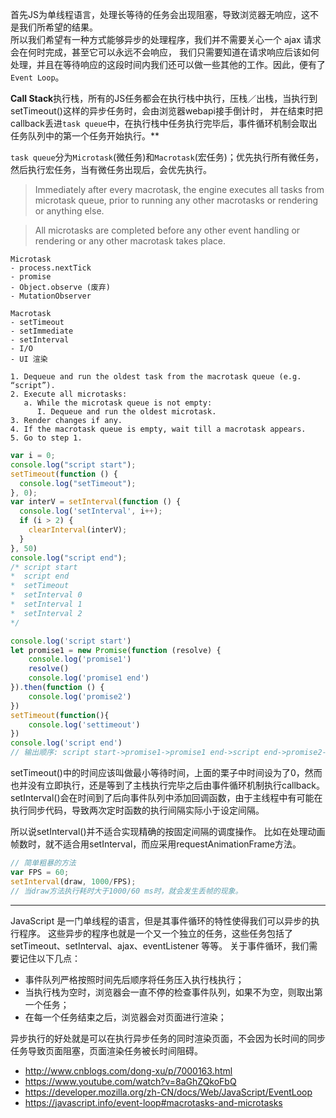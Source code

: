 首先JS为单线程语言，处理长等待的任务会出现阻塞，导致浏览器无响应，这不是我们所希望的结果。  
所以我们希望有一种方式能够异步的处理程序，我们并不需要关心一个 ajax 请求会在何时完成，甚至它可以永远不会响应，
我们只需要知道在请求响应后该如何处理，并且在等待响应的这段时间内我们还可以做一些其他的工作。因此，便有了```Event Loop```。

**Call Stack**执行栈，所有的JS任务都会在执行栈中执行，压栈／出栈，当执行到setTimeout()这样的异步任务时，会由浏览器webapi接手倒计时，
并在结束时把callback丢进```task queue```中，在执行栈中任务执行完毕后，事件循环机制会取出任务队列中的第一个任务开始执行。**

`task queue`分为`Microtask`(微任务)和`Macrotask`(宏任务)；优先执行所有微任务，然后执行宏任务，当有微任务出现后，会优先执行。

> Immediately after every macrotask, the engine executes all tasks from microtask queue, prior to running any other macrotasks or rendering or anything else.

> All microtasks are completed before any other event handling or rendering or any other macrotask takes place.

```
Microtask
- process.nextTick
- promise
- Object.observe (废弃)
- MutationObserver

Macrotask
- setTimeout
- setImmediate
- setInterval
- I/O
- UI 渲染
```

```
1. Dequeue and run the oldest task from the macrotask queue (e.g. “script”).
2. Execute all microtasks:
   a. While the microtask queue is not empty:
      I. Dequeue and run the oldest microtask.
3. Render changes if any.
4. If the macrotask queue is empty, wait till a macrotask appears.
5. Go to step 1.
```

```javascript
var i = 0;
console.log("script start");
setTimeout(function () {
  console.log("setTimeout");
}, 0);
var interV = setInterval(function () {
  console.log('setInterval', i++);
  if (i > 2) {
    clearInterval(interV);
  }
}, 50)
console.log("script end");
/* script start
*  script end
*  setTimeout
*  setInterval 0
*  setInterval 1
*  setInterval 2
*/

console.log('script start')
let promise1 = new Promise(function (resolve) {
    console.log('promise1')
    resolve()
    console.log('promise1 end')
}).then(function () {
    console.log('promise2')
})
setTimeout(function(){
    console.log('settimeout')
})
console.log('script end')
// 输出顺序: script start->promise1->promise1 end->script end->promise2->settimeout
```

setTimeout()中的时间应该叫做最小等待时间，上面的栗子中时间设为了0，然而也并没有立即执行，还是等到了主栈执行完毕之后由事件循环机制执行callback。
setInterval()会在时间到了后向事件队列中添加回调函数，由于主线程中有可能在执行同步代码，导致两次定时函数的执行间隔实际小于设定间隔。

所以说setInterval()并不适合实现精确的按固定间隔的调度操作。
比如在处理动画帧数时，就不适合用setInterval，而应采用requestAnimationFrame方法。

```javascript
// 简单粗暴的方法
var FPS = 60;
setInterval(draw, 1000/FPS);
// 当draw方法执行耗时大于1000/60 ms时，就会发生丢帧的现象。
```

---

JavaScript 是一门单线程的语言，但是其事件循环的特性使得我们可以异步的执行程序。
这些异步的程序也就是一个又一个独立的任务，这些任务包括了 setTimeout、setInterval、ajax、eventListener 等等。
关于事件循环，我们需要记住以下几点：

- 事件队列严格按照时间先后顺序将任务压入执行栈执行；
- 当执行栈为空时，浏览器会一直不停的检查事件队列，如果不为空，则取出第一个任务；
- 在每一个任务结束之后，浏览器会对页面进行渲染；

异步执行的好处就是可以在执行异步任务的同时渲染页面，不会因为长时间的同步任务导致页面阻塞，页面渲染任务被长时间阻碍。

- http://www.cnblogs.com/dong-xu/p/7000163.html
- https://www.youtube.com/watch?v=8aGhZQkoFbQ
- https://developer.mozilla.org/zh-CN/docs/Web/JavaScript/EventLoop
- https://javascript.info/event-loop#macrotasks-and-microtasks
